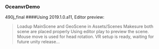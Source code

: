 ### OceanvrDemo
490j_final
####Using 2019.1.0.a11, Editor preview:
>Loadup MainScene and GeoScene in Assets/Scenes
>Makesure both scene are placed properly
>Using editor play to preview the scene. Mouse move is used for head rotation.
VR setup is ready, waiting for future unity release...
